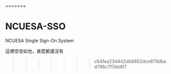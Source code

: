 =======
# NCUESA-SSO
NCUESA Single Sign-On System

這裡空空如也，甚麼都還沒有
>>>>>>> c64fea23d442db6852dce879dbad796c7f7dd4f7
